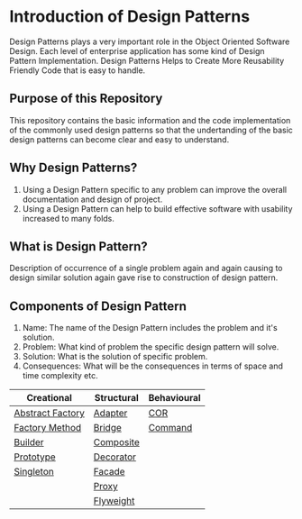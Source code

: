 # Introduction of Design Patterns

Design Patterns plays a very important role in the Object Oriented Software Design. Each level of enterprise application has some kind of Design Pattern Implementation. Design Patterns Helps to Create More Reusability Friendly Code that is easy to handle.

## Purpose of this Repository

This repository contains the basic information and the code implementation of the commonly used design patterns so that the undertanding of the basic design patterns can become clear and easy to understand.

## Why Design Patterns?

1. Using a Design Pattern specific to any problem can improve the overall documentation and design of project.
2. Using a Design Pattern can help to build effective software with usability increased to many folds.

## What is Design Pattern?

Description of occurrence of a single problem again and again causing to design similar solution again gave rise to construction of design pattern.

## Components of Design Pattern

1. Name: The name of the Design Pattern includes the problem and it's solution.
2. Problem: What kind of problem the specific design pattern will solve.
3. Solution: What is the solution of specific problem.
4. Consequences: What will be the consequences in terms of space and time complexity etc.

| Creational                                                    | Structural                                    | Behavioural                                                 |
| ------------------------------------------------------------- | --------------------------------------------- | ----------------------------------------------------------- |
| [Abstract Factory](./Creational/Abstract%20Factory/Readme.md) | [Adapter](./Structural/Adapter/Readme.md)     | [COR](./Behavioral/Chain%20of%20Responsibilities/Readme.md) |
| [Factory Method](./Creational/Factory%20Method/Readme.md)     | [Bridge](./Structural//Bridge/Readme.md)      | [Command](./Behavioral/Command/Readme.md)                   |
| [Builder](./Creational/Builder/Readme.md)                     | [Composite](./Structural/Composite/Readme.md) |                                                             |
| [Prototype](./Creational/Prototype/Readme.md)                 | [Decorator](./Structural/Decorator/Readme.md) |                                                             |
| [Singleton](./Creational/Singleton/Readme.md)                 | [Facade](./Structural/Facade/Readme.md)       |                                                             |
|                                                               | [Proxy](./Structural/Proxy/Readme.md)         |                                                             |
|                                                               | [Flyweight](./Structural/Flyweight/Readme.md) |                                                             |

